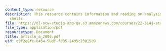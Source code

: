 ```yaml
---
content_type: resource
description: This resource contains information and reading on analysis of cylindrical
  shells.
file: https://ol-ocw-studio-app-qa.s3.amazonaws.com/courses/22-314j-structural-mechanics-in-nuclear-power-technology-fall-2006/c9f2e8fc045450dffd352495c2301509_article_a_2000.pdf
file_type: application/pdf
resourcetype: Document
title: article_a_2000.pdf
uid: c9f2e8fc-0454-50df-fd35-2495c2301509
---
```


